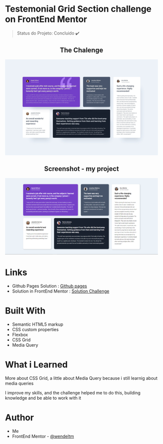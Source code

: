 # Testemonial Grid Section challenge on FrontEnd Mentor

> Status do Projeto: Concluido :heavy_check_mark:

<h2 align="center"> The Chalenge </h2>

<img src="https://github.com/wendeltm/Chalenges-FrontEnd-Mentor/blob/main/testemonials%20grid%20section/design/desktop-design.jpg" alt="challenge design">

<h2 align="center"> Screenshot - my project </h2>

<img src="https://github.com/wendeltm/Chalenges-FrontEnd-Mentor/blob/main/testemonials%20grid%20section/printscreen-testemonials-grid.png" alt="screenshot my project">

# Links
- Github Pages Solution : <a href=https://wendeltm.github.io/Chalenges-FrontEnd-Mentor/testemonials%20grid%20section/index.html>Github pages</a>
- Solution in FrontEnd Mentor : <a href=https://www.frontendmentor.io/solutions/testemonials-grid-section-XK7MVQoqqn>Solution Challenge</a>

# Built With

- Semantic HTML5 markup
- CSS custom properties
- Flexbox
- CSS Grid
- Media Query

# What i Learned

More about CSS Grid, a little about Media Query because i still learnig about media queries

I improve my skills, and the challenge helped me to do this, building knowledge and be able to work with it

# Author
- Me
- FrontEnd Mentor - <a href="https://www.frontendmentor.io/profile/wendeltm">@wendeltm</a>
